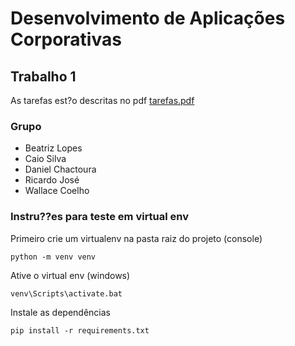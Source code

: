 # Desenvolvimento de Aplicações Corporativas

## Trabalho 1

As tarefas est?o descritas no pdf [tarefas.pdf](/tarefas.pdf)

### Grupo

- Beatriz Lopes
- Caio Silva
- Daniel Chactoura
- Ricardo José
- Wallace Coelho

### Instru??es para teste em virtual env

Primeiro crie um virtualenv na pasta raiz do projeto (console)

```
python -m venv venv
```

Ative o virtual env (windows)

```
venv\Scripts\activate.bat
```

Instale as dependências
```
pip install -r requirements.txt
```
